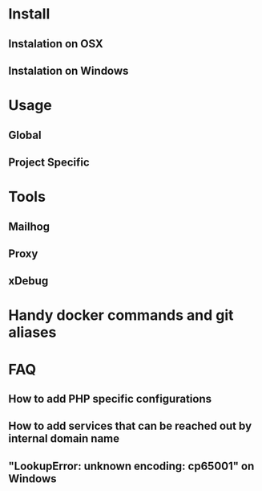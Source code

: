 # Install
## Instalation on OSX
## Instalation on Windows

# Usage
## Global 
## Project Specific

# Tools
## Mailhog
## Proxy
## xDebug

# Handy docker commands and git aliases

# FAQ
## How to add PHP specific configurations
## How to add services that can be reached out by internal domain name
## "LookupError: unknown encoding: cp65001" on Windows


